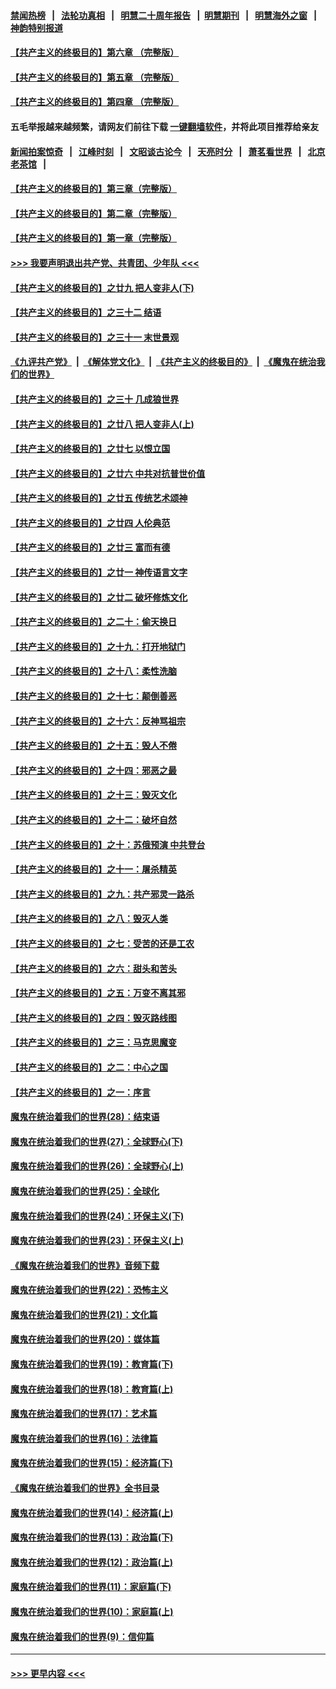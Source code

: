 #### [禁闻热榜](热点新闻.md?=0)  &nbsp;&nbsp;|&nbsp;&nbsp; [法轮功真相](https://github.com/gfw-breaker/truth/blob/master/README.md?=0) &nbsp;&nbsp;|&nbsp;&nbsp; [明慧二十周年报告](https://github.com/gfw-breaker/mh-reports/blob/master/README.md?=0) &nbsp;&nbsp;|&nbsp;&nbsp;[明慧期刊](https://github.com/gfw-breaker/mh-qikan) &nbsp;&nbsp;|&nbsp;&nbsp; [明慧海外之窗](https://github.com/gfw-breaker/mh-news/blob/master/README.md?=0) &nbsp;&nbsp;|&nbsp;&nbsp; [神韵特别报道](https://github.com/gfw-breaker/mh-news/blob/master/shenyun.md?=0)
#### [【共产主义的终极目的】第六章 （完整版）](../pages/nsc422/n11428913.md?t=03152302) 
#### [【共产主义的终极目的】第五章 （完整版）](../pages/nsc422/n11428912.md?t=03152302) 
#### [【共产主义的终极目的】第四章 （完整版）](../pages/nsc422/n11428907.md?t=03152302) 
#### 五毛举报越来越频繁，请网友们前往下载 [一键翻墙软件](https://github.com/gfw-breaker/ssr-accounts)，并将此项目推荐给亲友
#### [新闻拍案惊奇](https://github.com/gfw-breaker/banned-news/blob/master/pages/link4.md) &nbsp;&nbsp;|&nbsp;&nbsp; [江峰时刻](https://github.com/gfw-breaker/banned-news/blob/master/pages/link4.md) &nbsp;&nbsp;|&nbsp;&nbsp; [文昭谈古论今](https://github.com/gfw-breaker/banned-news/blob/master/pages/link4.md) &nbsp;&nbsp;|&nbsp;&nbsp; [天亮时分](https://github.com/gfw-breaker/banned-news/blob/master/pages/link4.md) &nbsp;&nbsp;|&nbsp;&nbsp; [萧茗看世界](https://github.com/gfw-breaker/banned-news/blob/master/pages/link4.md) &nbsp;&nbsp;|&nbsp;&nbsp; [北京老茶馆](https://github.com/gfw-breaker/banned-news/blob/master/pages/link4.md) &nbsp;&nbsp;|&nbsp;&nbsp; 
#### [【共产主义的终极目的】第三章（完整版）](../pages/nsc422/n11428848.md?t=03152302) 
#### [【共产主义的终极目的】第二章（完整版）](../pages/nsc422/n11428831.md?t=03152302) 
#### [【共产主义的终极目的】第一章（完整版）](../pages/nsc422/n11417651.md?t=03152302) 
#### [>>> 我要声明退出共产党、共青团、少年队 <<<](https://github.com/begood0513/goodnews/blob/master/quit/letter.md) 
#### [【共产主义的终极目的】之廿九 把人变非人(下)](../pages/nsc422/n11344140.md?t=03152302) 
#### [【共产主义的终极目的】之三十二 结语](../pages/nsc422/n11360535.md?t=03152302) 
#### [【共产主义的终极目的】之三十一 末世景观](../pages/nsc422/n11351129.md?t=03152302) 
#### [《九评共产党》](https://github.com/begood0513/9ping.md/blob/master/README.md) &nbsp;|&nbsp; [《解体党文化》](../../../../jtdwh.md/blob/master/README.md)  &nbsp;|&nbsp; [《共产主义的终极目的》](../../../../gczydzjmd.md/blob/master/README.md) &nbsp;|&nbsp; [《魔鬼在统治我们的世界》](../../../../mgztzwmdsj.md/blob/master/README.md) 
#### [【共产主义的终极目的】之三十 几成狼世界](../pages/nsc422/n11348280.md?t=03152302) 
#### [【共产主义的终极目的】之廿八 把人变非人(上)](../pages/nsc422/n11340492.md?t=03152302) 
#### [【共产主义的终极目的】之廿七 以恨立国](../pages/nsc422/n11336944.md?t=03152302) 
#### [【共产主义的终极目的】之廿六 中共对抗普世价值](../pages/nsc422/n11324785.md?t=03152302) 
#### [【共产主义的终极目的】之廿五 传统艺术颂神](../pages/nsc422/n11296396.md?t=03152302) 
#### [【共产主义的终极目的】之廿四 人伦典范](../pages/nsc422/n11296397.md?t=03152302) 
#### [【共产主义的终极目的】之廿三 富而有德](../pages/nsc422/n11283598.md?t=03152302) 
#### [【共产主义的终极目的】之廿一 神传语言文字](../pages/nsc422/n11263265.md?t=03152302) 
#### [【共产主义的终极目的】之廿二 破坏修炼文化](../pages/nsc422/n11245728.md?t=03152302) 
#### [【共产主义的终极目的】之二十：偷天换日](../pages/nsc422/n11238846.md?t=03152302) 
#### [【共产主义的终极目的】之十九：打开地狱门](../pages/nsc422/n11206376.md?t=03152302) 
#### [【共产主义的终极目的】之十八：柔性洗脑](../pages/nsc422/n11199994.md?t=03152302) 
#### [【共产主义的终极目的】之十七：颠倒善恶](../pages/nsc422/n11179782.md?t=03152302) 
#### [【共产主义的终极目的】之十六：反神骂祖宗](../pages/nsc422/n11166798.md?t=03152302) 
#### [【共产主义的终极目的】之十五：毁人不倦](../pages/nsc422/n11166792.md?t=03152302) 
#### [【共产主义的终极目的】之十四：邪恶之最](../pages/nsc422/n11150249.md?t=03152302) 
#### [【共产主义的终极目的】之十三：毁灭文化](../pages/nsc422/n11135227.md?t=03152302) 
#### [【共产主义的终极目的】之十二：破坏自然](../pages/nsc422/n11135214.md?t=03152302) 
#### [【共产主义的终极目的】之十：苏俄预演 中共登台](../pages/nsc422/n11118424.md?t=03152302) 
#### [【共产主义的终极目的】之十一：屠杀精英](../pages/nsc422/n11118442.md?t=03152302) 
#### [【共产主义的终极目的】之九：共产邪灵一路杀](../pages/nsc422/n11114139.md?t=03152302) 
#### [【共产主义的终极目的】之八：毁灭人类](../pages/nsc422/n11108503.md?t=03152302) 
#### [【共产主义的终极目的】之七：受苦的还是工农](../pages/nsc422/n11101809.md?t=03152302) 
#### [【共产主义的终极目的】之六：甜头和苦头](../pages/nsc422/n11096971.md?t=03152302) 
#### [【共产主义的终极目的】之五：万变不离其邪](../pages/nsc422/n11091285.md?t=03152302) 
#### [【共产主义的终极目的】之四：毁灭路线图](../pages/nsc422/n11086284.md?t=03152302) 
#### [【共产主义的终极目的】之三：马克思魔变](../pages/nsc422/n11061941.md?t=03152302) 
#### [【共产主义的终极目的】之二：中心之国](../pages/nsc422/n11047728.md?t=03152302) 
#### [【共产主义的终极目的】之一：序言](../pages/nsc422/n11086077.md?t=03152302) 
#### [魔鬼在统治着我们的世界(28)：结束语](../pages/nsc422/n10936246.md?t=03152302) 
#### [魔鬼在统治着我们的世界(27)：全球野心(下)](../pages/nsc422/n10928319.md?t=03152302) 
#### [魔鬼在统治着我们的世界(26)：全球野心(上)](../pages/nsc422/n10900318.md?t=03152302) 
#### [魔鬼在统治着我们的世界(25)：全球化](../pages/nsc422/n10788205.md?t=03152302) 
#### [魔鬼在统治着我们的世界(24)：环保主义(下)](../pages/nsc422/n10695307.md?t=03152302) 
#### [魔鬼在统治着我们的世界(23)：环保主义(上)](../pages/nsc422/n10688613.md?t=03152302) 
#### [《魔鬼在统治着我们的世界》音频下载](../pages/nsc422/n10635553.md?t=03152302) 
#### [魔鬼在统治着我们的世界(22)：恐怖主义](../pages/nsc422/n10614727.md?t=03152302) 
#### [魔鬼在统治着我们的世界(21)：文化篇](../pages/nsc422/n10597706.md?t=03152302) 
#### [魔鬼在统治着我们的世界(20)：媒体篇](../pages/nsc422/n10586579.md?t=03152302) 
#### [魔鬼在统治着我们的世界(19)：教育篇(下)](../pages/nsc422/n10564808.md?t=03152302) 
#### [魔鬼在统治着我们的世界(18)：教育篇(上)](../pages/nsc422/n10526970.md?t=03152302) 
#### [魔鬼在统治着我们的世界(17)：艺术篇](../pages/nsc422/n10499093.md?t=03152302) 
#### [魔鬼在统治着我们的世界(16)：法律篇](../pages/nsc422/n10485969.md?t=03152302) 
#### [魔鬼在统治着我们的世界(15)：经济篇(下)](../pages/nsc422/n10469975.md?t=03152302) 
#### [《魔鬼在统治着我们的世界》全书目录](../pages/nsc422/n10464261.md?t=03152302) 
#### [魔鬼在统治着我们的世界(14)：经济篇(上)](../pages/nsc422/n10457370.md?t=03152302) 
#### [魔鬼在统治着我们的世界(13)：政治篇(下)](../pages/nsc422/n10448270.md?t=03152302) 
#### [魔鬼在统治着我们的世界(12)：政治篇(上)](../pages/nsc422/n10444576.md?t=03152302) 
#### [魔鬼在统治着我们的世界(11)：家庭篇(下)](../pages/nsc422/n10440961.md?t=03152302) 
#### [魔鬼在统治着我们的世界(10)：家庭篇(上)](../pages/nsc422/n10435448.md?t=03152302) 
#### [魔鬼在统治着我们的世界(9)：信仰篇](../pages/nsc422/n10432159.md?t=03152302) 

----
#### [ >>> 更早内容 <<< ](../indexes/nsc422-earlier.md)
